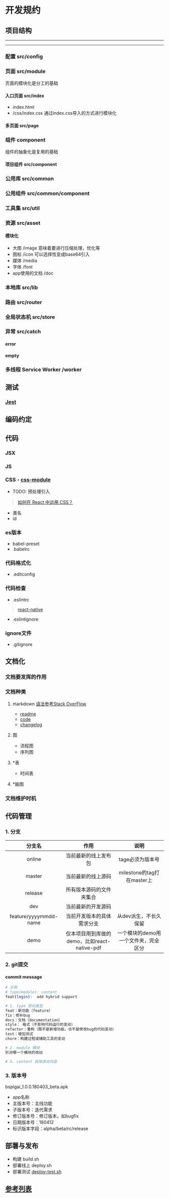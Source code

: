 # 开发规约

## 项目结构
---


---

### 配置 src/config

### 页面 src/module
页面的模块化是分工的基础   

#### 入口页面 src/index
- index.html
- /css/index.css 通过index.css导入的方式进行模块化

#### 多页面 src/page

### 组件 component
组件的抽象化是复用的基础

#### 项目组件 src/component

### 公用库 src/common
### 公用组件 src/common/component

### 工具集 src/util

### 资源 src/asset
#### 模块化
- 大图 /image
    意味着要进行压缩处理，优化等
- 图标 /icon
    可以选择性变成base64引入
- 媒体 /media
- 字体 /font
- app使用的文档 /doc

### 本地库 src/lib

### 路由 src/router

### 全局状态机 src/store

### 异常 src/catch
#### error

#### empty

### 多线程 Service Worker /worker

## 测试
### [Jest](https://facebook.github.io/jest/)

## 编码约定

## 代码
### JSX

### JS

### CSS - [css-module](https://github.com/css-modules/css-modules)
- TODO: 预处理引入
> [如何在 React 中运用 CSS？](https://www.zhihu.com/question/30757566)
- 类名
- id

### es版本
- babel-preset
- .babelrc

### 代码格式化
- .editconfig

### 代码检查
- .eslintrc
> [react-native](https://www.npmjs.com/package/eslint-config-react-native)

- .eslintignore

### ignore文件
- .gitignore

## 文档化
### 文档要发挥的作用

### 文档种类
1. markdown [语法参考Stack OverFlow](https://stackoverflow.com/editing-help)
    - [readme](docs/template/readme.md)
    - [code](docs/template/code.md)
    - [changelog](docs/template/changelog.md)
    
2. 图
    - 流程图
    - 序列图
3. *表
    - 时间表
4. *脑图

### 文档维护时机

## 代码管理
### 1. 分支
|分支名|作用|说明|
|:-:|:-:|:-:|
|online|当前最新的线上发布包|tage必须为版本号|
|master|当前最新的线上源码|milestone的tag打在master上|
|release|所有版本源码的文件夹集合||
|dev|当前最新的开发源码||
|feature/yyyymmdd-name|当前开发版本的具体需求分支|从dev派生，不长久保留|
|demo|仅本项目用到库做的demo，比如react-native-pdf|一个模块的demo用一个文件夹，完全区分|

### 2. git提交
#### commit message
```bash
# 示例
# type(module): content
feat(login):  add hybrid support

# 1. type 改动类型
feat：新功能（feature）
fix：修补bug
docs：文档（documentation）
style： 格式（不影响代码运行的变动）
refactor：重构（既不是新增功能，也不是修改bug的代码变动）
test：增加测试
chore：构建过程或辅助工具的变动

# 2. module 模块
针对哪一个模块的改动

# 3. content 具体改动内容
```

### 3. 版本号
bspigai_1.0.0.180403_beta.apk
- app名称
- 主版本号：主线功能
- 子版本号：迭代需求
- 修订版本号：修订版本，如bugfix
- 日期版本号：180412
- 标识版本字段：alpha/beta/rc/release

## 部署与发布
- 构建 build.sh
- 部署线上 deploy.sh
- 部署测试 [deploy-test.sh](template/deploy-test.sh)

## [参考列表](reference-List.md)